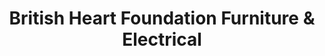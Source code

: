 ---
title: "British Heart Foundation Furniture & Electrical"
url: /kettering/british-heart-foundation-furniture-and-electrical/
shop: furniture
---
